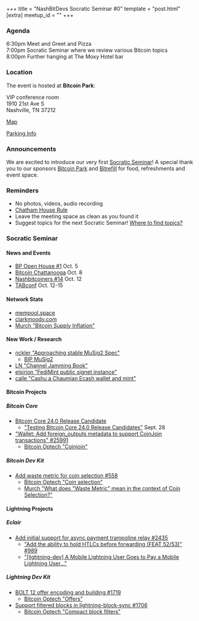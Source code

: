 +++
title = "NashBitDevs Socratic Seminar #0"
template = "post.html"
[extra]
meetup_id = ""
+++

### Agenda

6:30pm Meet and Greet and Pizza  
7:00pm Socratic Seminar where we review various Bitcoin topics   
8:00pm Further hanging at The Moxy Hotel bar  

### Location

The event is hosted at **Bitcoin Park**:

VIP conference room   
1910 21st Ave S  
Nashville, TN  37212  

[Map](https://www.google.com/maps/place/1910+21st+Ave+S,+Nashville,+TN+37212/@36.1347819,-86.8029863,17z/data=!3m1!4b1!4m5!3m4!1s0x8864669fea1ce71d:0xdc34986293b94f39!8m2!3d36.1347819!4d-86.8007923)  

[Parking Info](/about/bitcoinpark-parking)  

### Announcements

We are excited to introduce our very first [Socratic Seminar](/about)! A special thank you to our 
sponsors [Bitcoin Park](https://bitcoinpark.co/) and [Bitrefill](https://bitrefill.com/)
for food, refreshments and event space.

### Reminders

   - No photos, videos, audio recording
   - [Chatham House Rule](https://www.chathamhouse.org/about-us/chatham-house-rule)
   - Leave the meeting space as clean as you found it
   - Suggest topics for the next Socratic Seminar! [Where to find topics?](/about/find-topics)

### Socratic Seminar

#### News and Events

  - [BP Open House #1](https://www.meetup.com/bitcoinpark/events/287981428/) Oct. 5
  - [Bitcoin Chattanooga](https://www.meetup.com/bitcoin-chattanooga/events/tpqzwsydcnblb/) Oct. 8
  - [Nashbitcoiners #14](https://www.meetup.com/nashbitcoiners/events/288422378/) Oct. 12
  - [TABconf](https://tabconf.com/) Oct. 12-15

#### Network Stats

  - [mempool.space](https://mempool.space/)
  - [clarkmoody.com](https://bitcoin.clarkmoody.com/dashboard/)
  - [Murch "Bitcoin Supply Inflation"](https://twitter.com/murchandamus/status/1574075618408337411)
  
#### New Work / Research

  - [nckler "Approaching stable MuSig2 Spec"](https://twitter.com/n1ckler/status/1567168267025874944)
    - [BIP MuSig2](https://github.com/jonasnick/bips/blob/musig2/bip-musig2.mediawiki#Introduction)
  - [LN "Channel Jamming Book"](https://jamming-dev.github.io/book/)
  - [elsirion "FediMint public signet instance"](https://twitter.com/EricSirion/status/1572329210727010307)
  - [calle "Cashu a Chaumian Ecash wallet and mint"](https://twitter.com/callebtc/status/1569986110272540674)

#### Bitcoin Projects

##### Bitcoin Core

   - [Bitcoin Core 24.0 Release Candidate](https://github.com/bitcoin-core/bitcoin-devwiki/wiki/24.0-Release-Notes-draft)
     - ["Testing Bitcoin Core 24.0 Release Candidates"](https://bitcoincore.reviews/v24-rc-testing) Sept. 28
   - ["Wallet: Add foreign_outputs metadata to support CoinJoin transactions" #25991](https://github.com/bitcoin/bitcoin/pull/25991)
     - [Bitcoin Optech "Coinjoin"](https://bitcoinops.org/en/topics/coinjoin/)

##### Bitcoin Dev Kit

   - [Add waste metric for coin selection #558](https://github.com/bitcoindevkit/bdk/pull/558)
     - [Bitcoin Optech "Coin selection"](https://bitcoinops.org/en/topics/coin-selection/)
     - [Murch "What does "Waste Metric" mean in the context of Coin Selection?"](https://bitcoin.stackexchange.com/questions/113622/what-does-waste-metric-mean-in-the-context-of-coin-selection)

#### Lightning Projects

##### Eclair

   - [Add initial support for async payment trampoline relay #2435](https://github.com/ACINQ/eclair/pull/2435)
     - [ "Add the ability to hold HTLCs before forwarding (FEAT 52/53)" #989](https://github.com/lightning/bolts/pull/989)
     - ["[lightning-dev] A Mobile Lightning User Goes to Pay a Mobile Lightning User..."](https://lists.linuxfoundation.org/pipermail/lightning-dev/2021-October/003307.html)
     
##### Lightning Dev Kit

   - [BOLT 12 offer encoding and building #1719](https://github.com/lightningdevkit/rust-lightning/pull/1719)
     - [Bitcoin Optech "Offers"](https://bitcoinops.org/en/topics/offers/)
   - [Support filtered blocks in lightning-block-sync #1706](https://github.com/lightningdevkit/rust-lightning/pull/1706)
     - [Bitcoin Optech "Compact block filters"](https://bitcoinops.org/en/topics/compact-block-filters/)